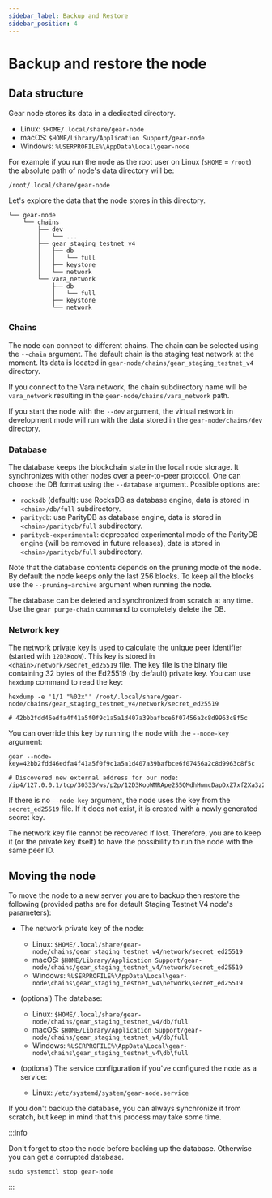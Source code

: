 ```yaml
---
sidebar_label: Backup and Restore
sidebar_position: 4
---
```


# Backup and restore the node

## Data structure

Gear node stores its data in a dedicated directory.

- Linux: `$HOME/.local/share/gear-node`
- macOS: `$HOME/Library/Application Support/gear-node`
- Windows: `%USERPROFILE%\AppData\Local\gear-node`

For example if you run the node as the root user on Linux (`$HOME` = `/root`) the absolute path of node's data directory will be:

    /root/.local/share/gear-node

Let's explore the data that the node stores in this directory.

    └── gear-node
        └── chains
            ├── dev
            │   └── ...
            ├── gear_staging_testnet_v4
            │   ├── db
            │   │   └── full
            │   ├── keystore
            │   └── network
            └── vara_network
                ├── db
                │   └── full
                ├── keystore
                └── network

### Chains

The node can connect to different chains. The chain can be selected using the `--chain` argument. The default chain is the staging test network at the moment. Its data is located in `gear-node/chains/gear_staging_testnet_v4` directory.

If you connect to the Vara network, the chain subdirectory name will be `vara_network` resulting in the `gear-node/chains/vara_network` path.

If you start the node with the `--dev` argument, the virtual network in development mode will run with the data stored in the `gear-node/chains/dev` directory.

### Database

The database keeps the blockchain state in the local node storage. It synchronizes with other nodes over a peer-to-peer protocol. One can choose the DB format using the `--database` argument. Possible options are:

- `rocksdb` (default): use RocksDB as database engine, data is stored in `<chain>/db/full` subdirectory.
- `paritydb`: use ParityDB as database engine, data is stored in `<chain>/paritydb/full` subdirectory.
- `paritydb-experimental`: deprecated experimental mode of the ParityDB engine (will be removed in future releases), data is stored in `<chain>/paritydb/full` subdirectory.

Note that the database contents depends on the pruning mode of the node. By default the node keeps only the last 256 blocks. To keep all the blocks use the `--pruning=archive` argument when running the node.

The database can be deleted and synchronized from scratch at any time. Use the `gear purge-chain` command to completely delete the DB.

### Network key

The network private key is used to calculate the unique peer identifier (started with `12D3KooW`). This key is stored in `<chain>/network/secret_ed25519` file. The key file is the binary file containing 32 bytes of the Ed25519 (by default) private key. You can use `hexdump` command to read the key:

```shell
hexdump -e '1/1 "%02x"' /root/.local/share/gear-node/chains/gear_staging_testnet_v4/network/secret_ed25519

# 42bb2fdd46edfa4f41a5f0f9c1a5a1d407a39bafbce6f07456a2c8d9963c8f5c
```

You can override this key by running the node with the `--node-key` argument:

```shell
gear --node-key=42bb2fdd46edfa4f41a5f0f9c1a5a1d407a39bafbce6f07456a2c8d9963c8f5c

# Discovered new external address for our node: /ip4/127.0.0.1/tcp/30333/ws/p2p/12D3KooWMRApe2S5QMdhHwmcDapDxZ7xf2Xa3z2HfCCYoHTmjiXV
```

If there is no `--node-key` argument, the node uses the key from the `secret_ed25519` file. If it does not exist, it is created with a newly generated secret key.

The network key file cannot be recovered if lost. Therefore, you are to keep it (or the private key itself) to have the possibility to run the node with the same peer ID.

## Moving the node

To move the node to a new server you are to backup then restore the following (provided paths are for default Staging Testnet V4 node's parameters):

- The network private key of the node:

    - Linux: `$HOME/.local/share/gear-node/chains/gear_staging_testnet_v4/network/secret_ed25519`
    - macOS: `$HOME/Library/Application Support/gear-node/chains/gear_staging_testnet_v4/network/secret_ed25519`
    - Windows: `%USERPROFILE%\AppData\Local\gear-node\chains\gear_staging_testnet_v4\network\secret_ed25519`

- (optional) The database:

    - Linux: `$HOME/.local/share/gear-node/chains/gear_staging_testnet_v4/db/full`
    - macOS: `$HOME/Library/Application Support/gear-node/chains/gear_staging_testnet_v4/db/full`
    - Windows: `%USERPROFILE%\AppData\Local\gear-node\chains\gear_staging_testnet_v4\db\full`

- (optional) The service configuration if you've configured the node as a service:

    - Linux: `/etc/systemd/system/gear-node.service`

If you don't backup the database, you can always synchronize it from scratch, but keep in mind that this process may take some time.

:::info

Don't forget to stop the node before backing up the database. Otherwise you can get a corrupted database.

```shell
sudo systemctl stop gear-node
```

:::
